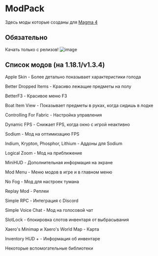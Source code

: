 # ModPack

Здесь моды которые созданы для [Magma 4](https://magma4.ml)

## Обязательно

Качать только с релизов!
![image](https://user-images.githubusercontent.com/71085027/147647076-c593e928-7949-4e75-a227-49f782a8f08f.png)

## Список модов (на 1.18.1/v1.3.4)

Apple Skin - Более детально показывает характеристики голода

Better Dropped Items - Красиво лежащие предметы на полу

BetterF3 - Красивое меню F3

Boat Item View - Показывает предметы в руках, когда сидишь в лодке

Controlling For Fabric - Настройка управления

Dynamic FPS - Снижает FPS, когда окно с игрой неактивно

Sodium - Мод на оптимизацию FPS

Indium, Krypton, Phosphor, Lithium - Аддоны для Sodium

Logical Zoom - Мод на приближение

MiniHUD - Дополнительная информация на экране

Mod Menu - Меню модов в игре и в главном меню

No Fog - Мод для настроек тумана

Replay Mod - Реплеи

Simple RPC - Интеграция с Discord

Simple Voice Chat - Мод на голосовой чат

SlotLock - блокировка слотов инвентаря от выбрасывания

Xaero's Minimap и Xaero's World Map - Карта

Inventory HUD + - Информация об инвентаре

Некоторые вспомогательные библиотеки
